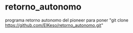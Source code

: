 # retorno_autonomo
programa retorno autonomo del pioneer
para poner "git clone https://github.com/ElKeso/retorno_autonomo.git"
